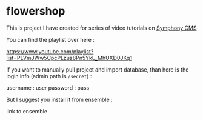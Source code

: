 # flowershop

This is project I have created for series of video tutorials on [Symphony CMS](http://www.getsymphony.com/)

You can find the playlist over here :

https://www.youtube.com/playlist?list=PLVmJWw5CpcPLzuz8Pn5YkL_MhUXD0JKq1


If you want to manually pull project and import database, than here is the login info (admin path is `/secret`) : 

username : user
password : pass

But I suggest you install it from ensemble :

link to ensemble


